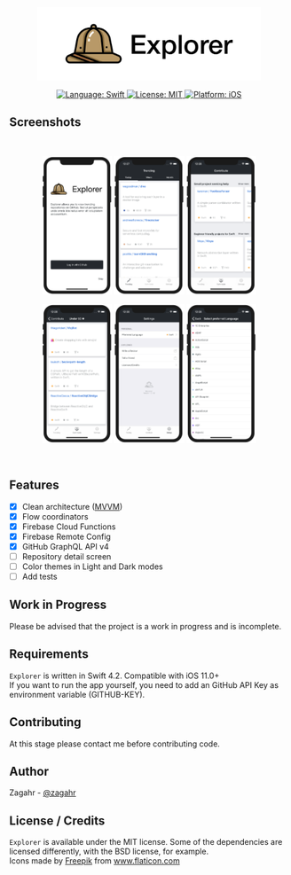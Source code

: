 <p align="center">
    <img alt="Explorer" src="images/header.png" width="80%">
</p>

<p align="center">
<a href="">
        <img src="https://img.shields.io/badge/Language-Swift-yellow.svg"
             alt="Language: Swift">
    </a>
    <a href="">
        <img src="https://img.shields.io/badge/licence-MIT-brightgreen.svg"
             alt="License: MIT">
    </a>
    <a href="">
      <img src="https://img.shields.io/badge/platform-ios-lightgrey.svg"
           alt="Platform: iOS" />
    </a>
</p>

## Screenshots
<br>

<p align="center">
    <img alt="Explorer" src="images/welcome.png" width="25%"></a>
    <img alt="Explorer" src="images/trending.png" width="25%"></a>
    <img alt="Explorer" src="images/contribute.png" width="25%"></a>
</p>

<p align="center">
    <img alt="Explorer" src="images/under50.png" width="25%"></a>
    <img alt="Explorer" src="images/settings.png" width="25%"></a>
    <img alt="Explorer" src="images/languages.png" width="25%"></a>
</p>

<br>

## Features
- [x] Clean architecture ([MVVM](https://en.wikipedia.org/wiki/Model%E2%80%93view%E2%80%93viewmodel))
- [x] Flow coordinators
- [x] Firebase Cloud Functions
- [x] Firebase Remote Config
- [x] GitHub GraphQL API v4
- [ ] Repository detail screen 
- [ ] Color themes in Light and Dark modes
- [ ] Add tests

## Work in Progress
Please be advised that the project is a work in progress and is incomplete.

## Requirements
`Explorer` is written in Swift 4.2. Compatible with iOS 11.0+ <br>
If you want to run the app yourself, you need to add an GitHub API Key as environment variable (GITHUB-KEY).

## Contributing
At this stage please contact me before contributing code.

## Author
Zagahr - [@zagahr](https://twitter.com/zagahr)

## License / Credits
`Explorer` is available under the MIT license. Some of the dependencies are licensed differently, with the BSD license, for example.<br>
Icons made by [Freepik](https://www.freepik.com/) from www.flaticon.com
